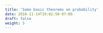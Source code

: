 ```yaml
---
title: 'Some basic theorems on probability'
date: 2018-11-14T19:02:50-07:00
draft: false
weight: 5
---
```

